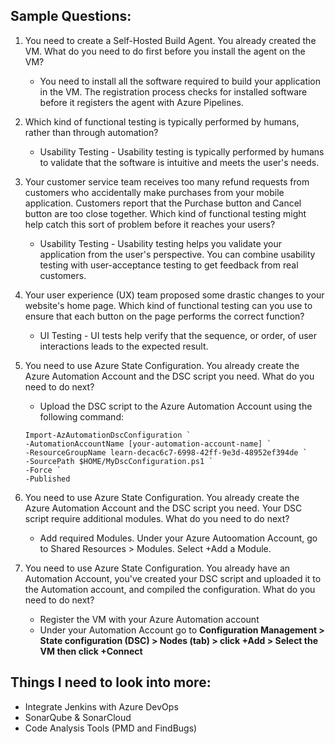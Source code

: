 ## Sample Questions:

1. You need to create a Self-Hosted Build Agent. You already created the VM. What do you need to do first before you install the agent on the VM?
	* You need to install all the software required to build your application in the VM. The registration process checks for installed software before it registers the agent with Azure Pipelines.  

2. Which kind of functional testing is typically performed by humans, rather than through automation?
	* Usability Testing - Usability testing is typically performed by humans to validate that the software is intuitive and meets the user's needs.  

3. Your customer service team receives too many refund requests from customers who accidentally make purchases from your mobile application. Customers report that the Purchase button and Cancel button are too close together. Which kind of functional testing might help catch this sort of problem before it reaches your users?
	* Usability Testing - Usability testing helps you validate your application from the user's perspective. You can combine usability testing with user-acceptance testing to get feedback from real customers.  

4. Your user experience (UX) team proposed some drastic changes to your website's home page. Which kind of functional testing can you use to ensure that each button on the page performs the correct function?
	* UI Testing - UI tests help verify that the sequence, or order, of user interactions leads to the expected result.

5. You need to use Azure State Configuration. You already create the Azure Automation Account and the DSC script you need. What do you need to do next?
	* Upload the DSC script to the Azure Automation Account using the following command:
	```
	Import-AzAutomationDscConfiguration `
    -AutomationAccountName [your-automation-account-name] `
    -ResourceGroupName learn-decac6c7-6998-42ff-9e3d-48952ef394de `
    -SourcePath $HOME/MyDscConfiguration.ps1 `
    -Force `
    -Published
	```

6. You need to use Azure State Configuration. You already create the Azure Automation Account and the DSC script you need. Your DSC script require additional modules. What do you need to do next?
	* Add required Modules. Under your Azure Autoomation Account, go to Shared Resources > Modules. Select +Add a Module.

7. You need to use Azure State Configuration. You already have an Automation Account, you've created your DSC script and uploaded it to the Automation account, and compiled the configuration. What do you need to do next?
	* Register the VM with your Azure Automation account
	* Under your Automation Account go to **Configuration Management > State configuration (DSC) > Nodes (tab) >  click +Add > Select the VM then click +Connect**



## Things I need to look into more:
- Integrate Jenkins with Azure DevOps
- SonarQube & SonarCloud
- Code Analysis Tools (PMD and FindBugs)
